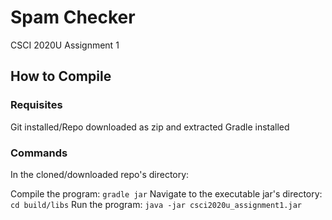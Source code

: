 # Spam Checker
CSCI 2020U Assignment 1


## How to Compile

### Requisites
Git installed/Repo downloaded as zip and extracted
Gradle installed

### Commands
In the cloned/downloaded repo's directory:

Compile the program:
`gradle jar`
Navigate to the executable jar's directory:
`cd build/libs`
Run the program:
`java -jar csci2020u_assignment1.jar`

